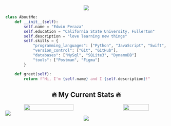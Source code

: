 <!-- top banner -->
<div align="center">
  <img src="https://capsule-render.vercel.app/api?type=waving&height=270&color=gradient&text=Hey%20there,%20I'm%20Edwin&section=header&textBg=false&fontAlignY=48&animation=twinkling&desc=🍣%20🎢%20🍿%20🕹️%20🍦%20🏓%20🍕&descAlign=78&descAlignY=62&descSize=19"/>
</div>

```python
class AboutMe:
    def __init__(self):
        self.name = "Edwin Peraza"
        self.education = "California State University, Fullerton"
        self.description = "love learning new things"
        self.skills = {
            "programming_languages": ["Python", "JavaScript", "Swift", "C++"],
            "version_control": ["Git", "GitHub"],
            "databases": ["MySql", "SQLite3", "DynamoDB"]
            "tools": ["Postman", "Figma"]
        }

    def greet(self):
        return f"Hi, I'm {self.name} and I {self.description}!"
```

<h2 align="center">🔥 My Current Stats 🔥</h2>

<div align="center" style="display: flex; justify-content: space-between; align-items: center; gap: 40px;">
    <!-- GitHub streak -->
    <img style="width: 57%" align="center" src="https://streak-stats.demolab.com?user=edwinperaza99&theme=tokyonight">
    <!-- Most used languages -->
    <img style="width: 41%" align="center" src="https://github-readme-stats.vercel.app/api/top-langs/?username=edwinperaza99&layout=compact&theme=tokyonight">
</div>

<!-- profile views  -->
<img src="https://komarev.com/ghpvc/?username=edwinperaza99&style=plastic&color=0a0047">
<!-- footer -->
<div align="center">
  <img src="https://capsule-render.vercel.app/api?type=waving&height=110&color=gradient&section=footer&textBg=false&fontAlignY=48&animation=twinkling&descAlign=78&descAlignY=62&descSize=19"/>
</div>
